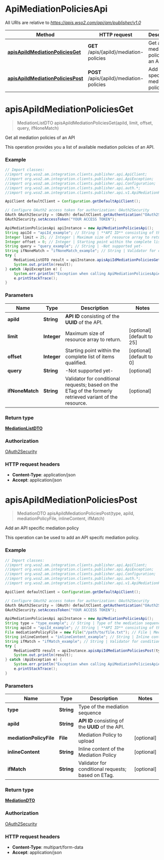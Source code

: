 # ApiMediationPoliciesApi

All URIs are relative to *https://apis.wso2.com/api/am/publisher/v1.0*

Method | HTTP request | Description
------------- | ------------- | -------------
[**apisApiIdMediationPoliciesGet**](ApiMediationPoliciesApi.md#apisApiIdMediationPoliciesGet) | **GET** /apis/{apiId}/mediation-policies | Get all mediation policies of an API 
[**apisApiIdMediationPoliciesPost**](ApiMediationPoliciesApi.md#apisApiIdMediationPoliciesPost) | **POST** /apis/{apiId}/mediation-policies | Add an API specific mediation policy


<a name="apisApiIdMediationPoliciesGet"></a>
# **apisApiIdMediationPoliciesGet**
> MediationListDTO apisApiIdMediationPoliciesGet(apiId, limit, offset, query, ifNoneMatch)

Get all mediation policies of an API 

This operation provides you a list of available mediation policies of an API. 

### Example
```java
// Import classes:
//import org.wso2.am.integration.clients.publisher.api.ApiClient;
//import org.wso2.am.integration.clients.publisher.api.ApiException;
//import org.wso2.am.integration.clients.publisher.api.Configuration;
//import org.wso2.am.integration.clients.publisher.api.auth.*;
//import org.wso2.am.integration.clients.publisher.api.v1.ApiMediationPoliciesApi;

ApiClient defaultClient = Configuration.getDefaultApiClient();

// Configure OAuth2 access token for authorization: OAuth2Security
OAuth OAuth2Security = (OAuth) defaultClient.getAuthentication("OAuth2Security");
OAuth2Security.setAccessToken("YOUR ACCESS TOKEN");

ApiMediationPoliciesApi apiInstance = new ApiMediationPoliciesApi();
String apiId = "apiId_example"; // String | **API ID** consisting of the **UUID** of the API. 
Integer limit = 25; // Integer | Maximum size of resource array to return. 
Integer offset = 0; // Integer | Starting point within the complete list of items qualified. 
String query = "query_example"; // String | -Not supported yet-
String ifNoneMatch = "ifNoneMatch_example"; // String | Validator for conditional requests; based on the ETag of the formerly retrieved variant of the resource. 
try {
    MediationListDTO result = apiInstance.apisApiIdMediationPoliciesGet(apiId, limit, offset, query, ifNoneMatch);
    System.out.println(result);
} catch (ApiException e) {
    System.err.println("Exception when calling ApiMediationPoliciesApi#apisApiIdMediationPoliciesGet");
    e.printStackTrace();
}
```

### Parameters

Name | Type | Description  | Notes
------------- | ------------- | ------------- | -------------
 **apiId** | **String**| **API ID** consisting of the **UUID** of the API.  |
 **limit** | **Integer**| Maximum size of resource array to return.  | [optional] [default to 25]
 **offset** | **Integer**| Starting point within the complete list of items qualified.  | [optional] [default to 0]
 **query** | **String**| -Not supported yet- | [optional]
 **ifNoneMatch** | **String**| Validator for conditional requests; based on the ETag of the formerly retrieved variant of the resource.  | [optional]

### Return type

[**MediationListDTO**](MediationListDTO.md)

### Authorization

[OAuth2Security](../README.md#OAuth2Security)

### HTTP request headers

 - **Content-Type**: application/json
 - **Accept**: application/json

<a name="apisApiIdMediationPoliciesPost"></a>
# **apisApiIdMediationPoliciesPost**
> MediationDTO apisApiIdMediationPoliciesPost(type, apiId, mediationPolicyFile, inlineContent, ifMatch)

Add an API specific mediation policy

This operation can be used to add an API specifc mediation policy. 

### Example
```java
// Import classes:
//import org.wso2.am.integration.clients.publisher.api.ApiClient;
//import org.wso2.am.integration.clients.publisher.api.ApiException;
//import org.wso2.am.integration.clients.publisher.api.Configuration;
//import org.wso2.am.integration.clients.publisher.api.auth.*;
//import org.wso2.am.integration.clients.publisher.api.v1.ApiMediationPoliciesApi;

ApiClient defaultClient = Configuration.getDefaultApiClient();

// Configure OAuth2 access token for authorization: OAuth2Security
OAuth OAuth2Security = (OAuth) defaultClient.getAuthentication("OAuth2Security");
OAuth2Security.setAccessToken("YOUR ACCESS TOKEN");

ApiMediationPoliciesApi apiInstance = new ApiMediationPoliciesApi();
String type = "type_example"; // String | Type of the mediation sequence
String apiId = "apiId_example"; // String | **API ID** consisting of the **UUID** of the API. 
File mediationPolicyFile = new File("/path/to/file.txt"); // File | Mediation Policy to upload
String inlineContent = "inlineContent_example"; // String | Inline content of the Mediation Policy
String ifMatch = "ifMatch_example"; // String | Validator for conditional requests; based on ETag. 
try {
    MediationDTO result = apiInstance.apisApiIdMediationPoliciesPost(type, apiId, mediationPolicyFile, inlineContent, ifMatch);
    System.out.println(result);
} catch (ApiException e) {
    System.err.println("Exception when calling ApiMediationPoliciesApi#apisApiIdMediationPoliciesPost");
    e.printStackTrace();
}
```

### Parameters

Name | Type | Description  | Notes
------------- | ------------- | ------------- | -------------
 **type** | **String**| Type of the mediation sequence |
 **apiId** | **String**| **API ID** consisting of the **UUID** of the API.  |
 **mediationPolicyFile** | **File**| Mediation Policy to upload | [optional]
 **inlineContent** | **String**| Inline content of the Mediation Policy | [optional]
 **ifMatch** | **String**| Validator for conditional requests; based on ETag.  | [optional]

### Return type

[**MediationDTO**](MediationDTO.md)

### Authorization

[OAuth2Security](../README.md#OAuth2Security)

### HTTP request headers

 - **Content-Type**: multipart/form-data
 - **Accept**: application/json

